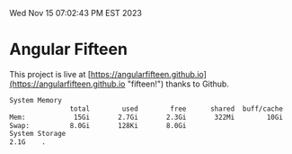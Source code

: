 Wed Nov 15 07:02:43 PM EST 2023

# Angular Fifteen


This project is live at [https://angularfifteen.github.io](https://angularfifteen.github.io "fifteen!") thanks to Github.

```bash
System Memory
               total        used        free      shared  buff/cache   available
Mem:            15Gi       2.7Gi       2.3Gi       322Mi        10Gi        12Gi
Swap:          8.0Gi       128Ki       8.0Gi
System Storage
2.1G	.
